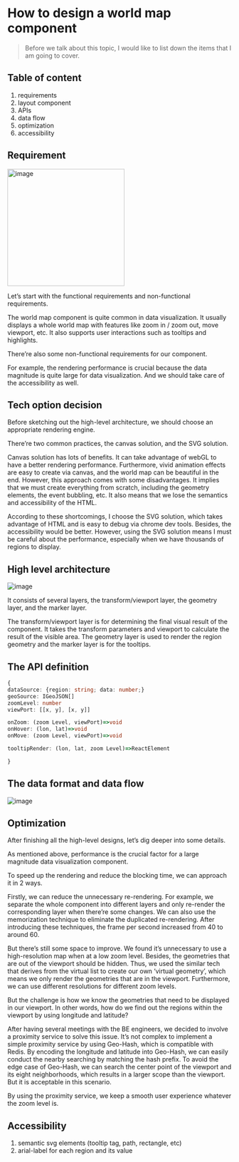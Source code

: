# How to design a world map component

> Before we talk about this topic, I would like to list down the items that I am going to cover.

## Table of content
1. requirements
2. layout component
3. APIs
4. data flow
5. optimization 
6. accessibility

## Requirement
<img width="263" alt="image" src="https://user-images.githubusercontent.com/14119632/182647884-835d1077-cca5-42ed-9e53-f758544df773.png">

Let’s start with the functional requirements and non-functional requirements. 

The world map component is quite common in data visualization. It usually displays a whole world map with features like zoom in / zoom out, move viewport, etc. It also supports user interactions such as tooltips and highlights. 

There’re also some non-functional requirements for our component. 

For example, the rendering performance is crucial because the data magnitude is quite large for data visualization. And we should take care of the accessibility as well.

## Tech option decision
Before sketching out the high-level architecture, we should choose an appropriate rendering engine. 

There’re two common practices, the canvas solution, and the SVG solution. 

Canvas solution has lots of benefits. It can take advantage of webGL to have a better rendering performance. Furthermore, vivid animation effects are easy to create via canvas, and the world map can be beautiful in the end. However, this approach comes with some disadvantages. It implies that we must create everything from scratch, including the geometry elements, the event bubbling, etc. It also means that we lose the semantics and accessibility of the HTML. 

According to these shortcomings, I choose the SVG solution, which takes advantage of HTML and is easy to debug via chrome dev tools. Besides, the accessibility would be better. However, using the SVG solution means I must be careful about the performance, especially when we have thousands of regions to display. 

## High level architecture

![image](https://user-images.githubusercontent.com/14119632/182647939-a70634b1-4e48-4acf-8b37-259bf260e89e.png)

It consists of several layers, the transform/viewport layer, the geometry layer, and the marker layer. 

The transform/viewport layer is for determining the final visual result of the component. It takes the transform parameters and viewport to calculate the result of the visible area.  The geometry layer is used to render the region geometry and the marker layer is for the tooltips. 

## The API definition

```typescript
{
dataSource: {region: string; data: number;}
geoSource: IGeoJSON[]
zoomLevel: number
viewPort: [[x, y], [x, y]]

onZoom: (zoom Level, viewPort)=>void
onHover: (lon, lat)=>void
onMove: (zoom Level, viewPort)=>void

tooltipRender: (lon, lat, zoom Level)=>ReactElement

}
```

## The data format and data flow
![image](https://user-images.githubusercontent.com/14119632/182649331-018092ef-3ed3-4f67-91c9-1ca56b855710.png)

## Optimization
After finishing all the high-level designs, let’s dig deeper into some details. 

As mentioned above, performance is the crucial factor for a large magnitude data visualization component. 

To speed up the rendering and reduce the blocking time, we can approach it in 2 ways. 

Firstly, we can reduce the unnecessary re-rendering. For example, we separate the whole component into different layers and only re-render the corresponding layer when there’re some changes. We can also use the memorization technique to eliminate the duplicated re-rendering. After introducing these techniques, the frame per second increased from 40 to around 60. 

But there’s still some space to improve. We found it’s unnecessary to use a high-resolution map when at a low zoom level. Besides, the geometries that are out of the viewport should be hidden. Thus, we used the similar tech that derives from the virtual list to create our own ‘virtual geometry’, which means we only render the geometries that are in the viewport. Furthermore, we can use different resolutions for different zoom levels.

But the challenge is how we know the geometries that need to be displayed in our viewport. In other words, how do we find out the regions within the viewport by using longitude and latitude? 

After having several meetings with the BE engineers, we decided to involve a proximity service to solve this issue. 
It’s not complex to implement a simple proximity service by using Geo-Hash,  which is compatible with Redis. By encoding the longitude and latitude into Geo-Hash, we can easily conduct the nearby searching by matching the hash prefix. To avoid the edge case of Geo-Hash, we can search the center point of the viewport and its eight neighborhoods, which results in a larger scope than the viewport. But it is acceptable in this scenario. 

By using the proximity service, we keep a smooth user experience whatever the zoom level is. 

## Accessibility
1. semantic svg elements (tooltip tag, path, rectangle, etc)
2. arial-label for each region and its value
